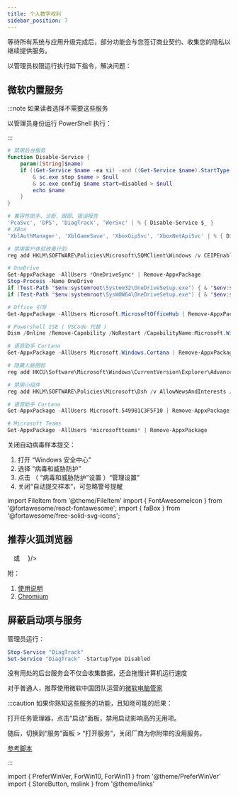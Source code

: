 ```yaml
---
title: 个人数字权利
sidebar_position: 7
---
```


等待所有系统与应用升级完成后，部分功能会与您签订商业契约、收集您的隐私以继续提供服务。

以管理员权限运行执行如下指令，解决问题：

## 微软内置服务

:::note 如果读者选择不需要这些服务

以管理员身份运行 PowerShell 执行：

:::

```powershell
# 禁用后台服务
function Disable-Service {
    param([String]$name)
    if ((Get-Service $name -ea si) -and ((Get-Service $name).StartType -ne 'Disabled')) {
        & sc.exe stop $name > $null
        & sc.exe config $name start=disabled > $null
        echo $name
    }
}

# 兼容性助手、诊断、跟踪、错误报告
'PcaSvc', 'DPS', 'DiagTrack', 'WerSvc' | % { Disable-Service $_ }
# XBox
'XblAuthManager', 'XblGameSave', 'XboxGipSvc', 'XboxNetApiSvc' | % { Disable-Service $_ }

# 禁用客户体验改善计划
reg add HKLM\SOFTWARE\Policies\Microsoft\SQMClient\Windows /v CEIPEnable /t REG_DWORD /d 0 /f

# OneDrive
Get-AppxPackage -AllUsers *OneDriveSync* | Remove-AppxPackage
Stop-Process -Name OneDrive
if (Test-Path "$env:systemroot\System32\OneDriveSetup.exe") { & "$env:systemroot\System32\OneDriveSetup.exe" /uninstall }
if (Test-Path "$env:systemroot\SysWOW64\OneDriveSetup.exe") { & "$env:systemroot\SysWOW64\OneDriveSetup.exe" /uninstall }

# Office 引导
Get-AppxPackage -AllUsers Microsoft.MicrosoftOfficeHub | Remove-AppxPackage

# Powershell ISE ( VSCode 代替 )
Dism /Online /Remove-Capability /NoRestart /CapabilityName:Microsoft.Windows.PowerShell.ISE

```

 <PreferWinVer win10 win11 >
<ForWin10>

```powershell
# 语音助手 Cortana
Get-AppxPackage -AllUsers Microsoft.Windows.Cortana | Remove-AppxPackage

# 隐藏人脉图标
reg add HKCU\Software\Microsoft\Windows\CurrentVersion\Explorer\Advanced\People /v PeopleBand /t REG_DWORD /d 0 /f

```

</ForWin10>
<ForWin11>

```powershell
# 禁用小组件
reg add HKLM\SOFTWARE\Policies\Microsoft\Dsh /v AllowNewsAndInterests /t REG_DWORD /d 0 /f

# 语音助手 Cortana
Get-AppxPackage -AllUsers Microsoft.549981C3F5F10 | Remove-AppxPackage

# Microsoft Teams
Get-AppxPackage -AllUsers *microsoftteams* | Remove-AppxPackage

```

</ForWin11>
</PreferWinVer>

关闭自动病毒样本提交：

1. 打开 “Windows 安全中心”
2. 选择 “病毒和威胁防护”
3. 点击 （ “病毒和威胁防护”设置 ）“管理设置”
4. 关闭“自动提交样本”，可忽略警号提醒

import FileItem from '@theme/FileItem'
import { FontAwesomeIcon } from '@fortawesome/react-fontawesome';
import { faBox } from '@fortawesome/free-solid-svg-icons';

## 推荐火狐浏览器

<p>
<StoreButton to={mslink`9NZVDKPMR9RD`} text="从商店安装" />
&emsp;或&emsp;
<FileItem name="下载安装包" path="https://download.mozilla.org/?product=firefox-latest-ssl&os=win64&lang=zh-CN" button icon={<FontAwesomeIcon icon={faBox} />}/>
</p>

附：

1. <a href="/docs/goodsoft/browser/firefox" target="_blank">使用说明</a>
2. <a href="/docs/goodsoft/browser/chromium#windows-安装" target="_blank">Chromium</a>

## 屏蔽启动项与服务

管理员运行：

```powershell
Stop-Service "DiagTrack"
Set-Service "DiagTrack" -StartupType Disabled
```

没有用处的后台服务会不仅会收集数据，还会拖慢计算机运行速度

对于普通人，推荐使用微软中国团队运营的[微软电脑管家](https://aka.ms/GetPCManagerOFL)

:::caution 如果你熟知这些服务的功能，且知晓可能的后果：

打开任务管理器，点击“启动”面板，禁用启动影响高的无用项。

随后，切换到“服务”面板 > “打开服务”，关闭厂商为你附带的没用服务。

[参考脚本](https://github.com/Sycnex/Windows10Debloater/blob/a48b4d8dc501680e0edc31f840791c966d89d309/Windows10Debloater.ps1#L173)

:::

import {
PreferWinVer,
ForWin10,
ForWin11
} from '@theme/PreferWinVer'
import { StoreButton, mslink } from '@theme/links'
